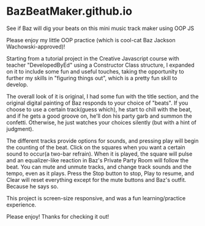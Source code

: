 # BazBeatMaker.github.io
See if Baz will dig your beats on this mini music track maker using OOP JS

Please enjoy my little OOP practice (which is cool-cat Baz Jackson Wachowski-approved)! 

Starting from a tutorial project in the Creative Javascript course with teacher "DevelopedByEd" using a Constructor Class structure,
I expanded on it to include some fun and useful touches, taking the opportunity to further my skills in "figuring things out", which is a pretty fun skill to develop.

The overall look of it is original, I had some fun with the title section, and the original digital painting of Baz responds to your choice of "beats".
If you choose to use a certain track(guess which), he start to chill with the beat, and if he gets a good groove on, he'll don his party garb and summon the confetti.
Otherwise, he just watches your choices silently (but with a hint of judgment).

The different tracks provide options for sounds, and pressing play will begin the counting of the beat. 
Click on the squares when you want a certain sound to occur(a two-bar refrain). 
When it is played, the square will pulse and an equalizer-like reaction in Baz's Private Party Room will follow the beat. 
You can mute and unmute tracks, and change track sounds and the tempo, even as it plays.
Press the Stop button to stop, Play to resume, and Clear will reset everything except for the mute buttons and Baz's outfit. Because he says so.

This project is screen-size responsive, and was a fun learning/practice experience. 

Please enjoy! Thanks for checking it out!
